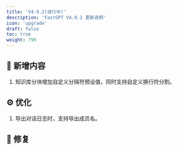 ```yaml
---
title: 'V4.9.2(进行中)'
description: 'FastGPT V4.9.2 更新说明'
icon: 'upgrade'
draft: false
toc: true
weight: 799
---
```



## 🚀 新增内容

1. 知识库分块增加自定义分隔符预设值，同时支持自定义换行符分割。

## ⚙️ 优化

1. 导出对话日志时，支持导出成员名。

## 🐛 修复

